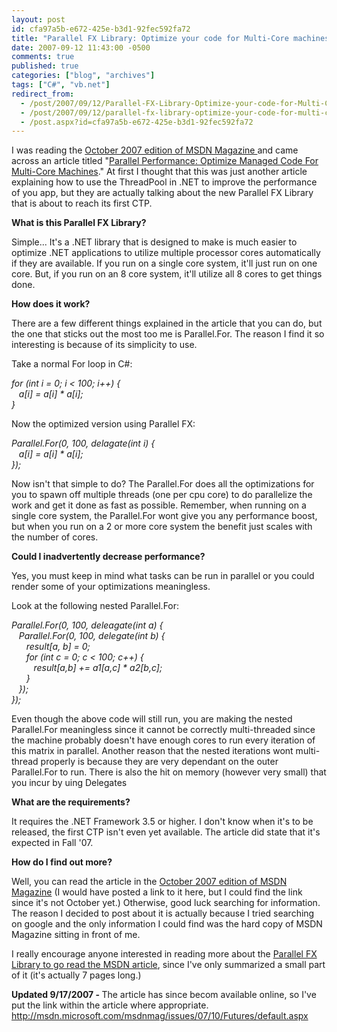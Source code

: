 ```yaml
---
layout: post
id: cfa97a5b-e672-425e-b3d1-92fec592fa72
title: "Parallel FX Library: Optimize your code for Multi-Core machines"
date: 2007-09-12 11:43:00 -0500
comments: true
published: true
categories: ["blog", "archives"]
tags: ["C#", "vb.net"]
redirect_from: 
  - /post/2007/09/12/Parallel-FX-Library-Optimize-your-code-for-Multi-Core-machines
  - /post/2007/09/12/parallel-fx-library-optimize-your-code-for-multi-core-machines
  - /post.aspx?id=cfa97a5b-e672-425e-b3d1-92fec592fa72
---
```

<!-- more -->
<p>I was reading the <a href="http://msdn.microsoft.com/msdnmag/issues/07/10/">October 2007 edition of MSDN Magazine </a>and came across an article titled "<a href="http://msdn.microsoft.com/msdnmag/issues/07/10/Futures/default.aspx">Parallel Performance: Optimize Managed Code For Multi-Core Machines</a>." At first I thought that this was just another article explaining how to use the ThreadPool in .NET to improve the performance of you app, but they are actually talking about the new Parallel FX Library that is about to reach its first CTP.</p>
<p><strong>What is this Parallel FX Library?</strong></p>
<p>Simple... It's a .NET library that is designed to make is much easier to optimize .NET applications to utilize multiple processor cores automatically if they are available. If you run on a single core system, it'll just run on one core. But, if you run on an 8 core system, it'll utilize all 8 cores to get things done.</p>
<p><strong>How does it work?</strong></p>
<p>There are a few different things explained in the article that you can do, but the one that sticks out the most too me is Parallel.For. The reason I find it so interesting is because of its simplicity to use.</p>
<p>Take a normal For loop in C#:</p>
<p><em>for (int i = 0; i &lt; 100; i++) {<br />&nbsp;&nbsp; a[i] = a[i] * a[i];<br />}</em></p>
<p>Now the optimized version using Parallel FX:</p>
<p><em>Parallel.For(0, 100, delagate(int i) {<br />&nbsp;&nbsp; a[i] = a[i] * a[i];<br />});</em></p>
<p>Now isn't that simple to do? The Parallel.For does all the optimizations for you to spawn off multiple threads (one per cpu core) to do parallelize the work and get it done as fast as possible. Remember, when running on a single core system, the Parallel.For wont give you any performance boost, but when you run on a 2 or more core system the benefit just scales with the number of cores.</p>
<p><strong>Could I inadvertently decrease performance?</strong></p>
<p>Yes, you must keep in mind what tasks can be run in parallel or you could render some of your optimizations meaningless.</p>
<p>Look at the following nested Parallel.For:</p>
<p><em>Parallel.For(0, 100, deleagate(int a) {<br />&nbsp;&nbsp; Parallel.For(0, 100, delegate(int b) {<br />&nbsp;&nbsp;&nbsp;&nbsp;&nbsp; result[a, b] = 0;<br />&nbsp;&nbsp;&nbsp;&nbsp;&nbsp; for (int c = 0; c &lt; 100; c++) {<br />&nbsp;&nbsp;&nbsp;&nbsp;&nbsp;&nbsp;&nbsp;&nbsp; result[a,b] += a1[a,c] * a2[b,c];<br />&nbsp;&nbsp;&nbsp;&nbsp;&nbsp; }<br />&nbsp;&nbsp; });<br />});</em></p>
<p>Even though the above code will still run, you are making the nested Parallel.For meaningless since it cannot be correctly multi-threaded since the machine probably doesn't have enough cores to run every iteration of this matrix in parallel. Another reason that the nested iterations wont multi-thread properly is because they are very dependant on the outer Parallel.For to run. There is also the hit on memory (however very small) that you incur by uing Delegates</p>
<p><strong>What are the requirements?</strong></p>
<p>It requires the .NET Framework 3.5 or higher. I don't know when it's to be released, the first CTP isn't even yet available. The article did state that it's expected in Fall '07.</p>
<p><strong>How do I find out more?</strong></p>
<p>Well, you can read the article in the <a href="http://msdn.microsoft.com/msdnmag/issues/07/10/">October 2007 edition of MSDN Magazine</a> (I would have posted a link to it here, but I could find the link since it's not October yet.) Otherwise, good luck searching for information. The reason I decided to post about it is actually because I tried searching on google and the only information I could find was the hard copy of MSDN Magazine sitting in front of me.</p>
<p>I really encourage anyone interested in reading more about the <a href="http://msdn.microsoft.com/msdnmag/issues/07/10/Futures/default.aspx">Parallel FX Library to go read the MSDN article</a>, since I've only summarized a small part of it (it's actually 7 pages long.)</p>
<p><strong>Updated 9/17/2007 - </strong>The article has since becom available online, so I've put the link within the article where appropriate. <a href="http://msdn.microsoft.com/msdnmag/issues/07/10/Futures/default.aspx">http://msdn.microsoft.com/msdnmag/issues/07/10/Futures/default.aspx</a></p>
